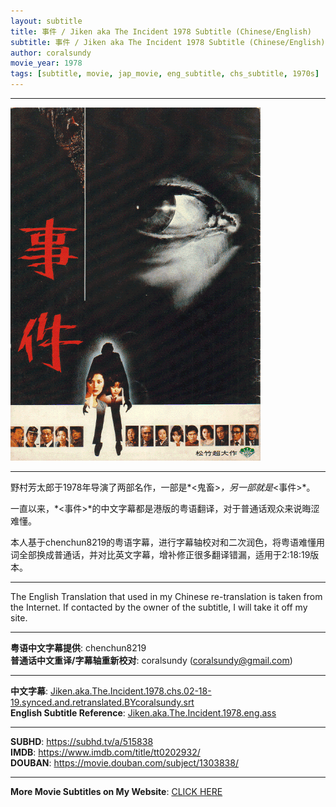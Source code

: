```yaml
---
layout: subtitle
title: 事件 / Jiken aka The Incident 1978 Subtitle (Chinese/English)
subtitle: 事件 / Jiken aka The Incident 1978 Subtitle (Chinese/English)
author: coralsundy
movie_year: 1978
tags: [subtitle, movie, jap_movie, eng_subtitle, chs_subtitle, 1970s]
---
```


------

<img src="../assets/tt0202932.jpg" alt="tt0202932_cover_art" />

------

野村芳太郎于1978年导演了两部名作，一部是*\<鬼畜\>*，另一部就是*\<事件\>*。

一直以来，*\<事件\>*的中文字幕都是港版的粤语翻译，对于普通话观众来说晦涩难懂。

本人基于chenchun8219的粤语字幕，进行字幕轴校对和二次润色，将粤语难懂用词全部换成普通话，并对比英文字幕，增补修正很多翻译错漏，适用于2:18:19版本。

------

The English Translation that used in my Chinese re-translation is taken from the Internet. If contacted by the owner of the subtitle, I will take it off my site.

------

**粤语中文字幕提供**: chenchun8219<br>
**普通话中文重译/字幕轴重新校对**: coralsundy (coralsundy@gmail.com)

------

**中文字幕**: [Jiken.aka.The.Incident.1978.chs.02-18-19.synced.and.retranslated.BYcoralsundy.srt](../subtitles/Jiken.aka.The.Incident.1978.chs.02-18-19.synced.and.retranslated.BYcoralsundy.srt)<br>
**English Subtitle Reference**: [Jiken.aka.The.Incident.1978.eng.ass](../subtitles/Jiken.aka.The.Incident.1978.eng.ass)

------

**SUBHD**: <https://subhd.tv/a/515838><br>
**IMDB**: <https://www.imdb.com/title/tt0202932/><br>
**DOUBAN**: <https://movie.douban.com/subject/1303838/>

------

**More Movie Subtitles on My Website**: <a href='{% post_url 2021-01-10-subtitles-summary-list %}'>CLICK HERE</a>


